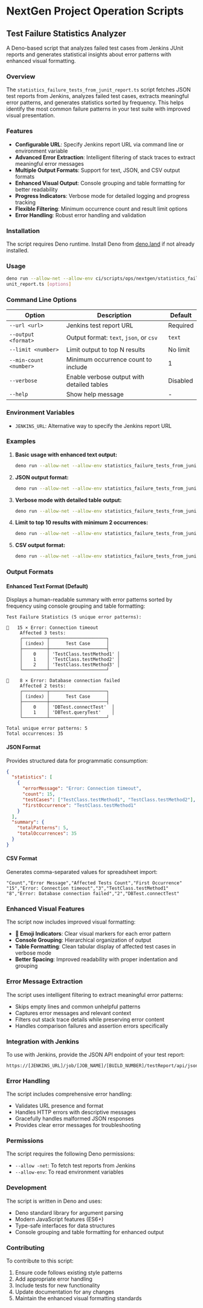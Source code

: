 # NextGen Project Operation Scripts

## Test Failure Statistics Analyzer

A Deno-based script that analyzes failed test cases from Jenkins JUnit reports and generates statistical insights about error patterns with enhanced visual formatting.

### Overview

The `statistics_failure_tests_from_junit_report.ts` script fetches JSON test reports from Jenkins, analyzes failed test cases, extracts meaningful error patterns, and generates statistics sorted by frequency. This helps identify the most common failure patterns in your test suite with improved visual presentation.

### Features

- **Configurable URL**: Specify Jenkins report URL via command line or environment variable
- **Advanced Error Extraction**: Intelligent filtering of stack traces to extract meaningful error messages
- **Multiple Output Formats**: Support for text, JSON, and CSV output formats
- **Enhanced Visual Output**: Console grouping and table formatting for better readability
- **Progress Indicators**: Verbose mode for detailed logging and progress tracking
- **Flexible Filtering**: Minimum occurrence count and result limit options
- **Error Handling**: Robust error handling and validation

### Installation

The script requires Deno runtime. Install Deno from [deno.land](https://deno.land/) if not already installed.

### Usage

```bash
deno run --allow-net --allow-env ci/scripts/ops/nextgen/statistics_failure_tests_from_j
unit_report.ts [options]
```

### Command Line Options

| Option | Description | Default |
|--------|-------------|---------|
| `--url <url>` | Jenkins test report URL | Required |
| `--output <format>` | Output format: `text`, `json`, or `csv` | `text` |
| `--limit <number>` | Limit output to top N results | No limit |
| `--min-count <number>` | Minimum occurrence count to include | 1 |
| `--verbose` | Enable verbose output with detailed tables | Disabled |
| `--help` | Show help message | - |

### Environment Variables

- `JENKINS_URL`: Alternative way to specify the Jenkins report URL

### Examples

1. **Basic usage with enhanced text output:**
   ```bash
   deno run --allow-net --allow-env statistics_failure_tests_from_junit_report.ts --url "https://jenkins.example.com/job/test-job/lastBuild/testReport/api/json"
   ```

2. **JSON output format:**
   ```bash
   deno run --allow-net --allow-env statistics_failure_tests_from_junit_report.ts --url "https://jenkins.example.com/report" --output json
   ```

3. **Verbose mode with detailed table output:**
   ```bash
   deno run --allow-net --allow-env statistics_failure_tests_from_junit_report.ts --url "https://jenkins.example.com/report" --verbose
   ```

4. **Limit to top 10 results with minimum 2 occurrences:**
   ```bash
   deno run --allow-net --allow-env statistics_failure_tests_from_junit_report.ts --url "https://jenkins.example.com/report" --limit 10 --min-count 2
   ```

5. **CSV output format:**
   ```bash
   deno run --allow-net --allow-env statistics_failure_tests_from_junit_report.ts --url "https://jenkins.example.com/report" --output csv
   ```

### Output Formats

#### Enhanced Text Format (Default)
Displays a human-readable summary with error patterns sorted by frequency using console grouping and table formatting:

```
Test Failure Statistics (5 unique error patterns):

🚩   15 × Error: Connection timeout
     Affected 3 tests:
     ┌─────────┬─────────────────────┐
     │ (index) │      Test Case      │
     ├─────────┼─────────────────────┤
     │    0    │ 'TestClass.testMethod1' │
     │    1    │ 'TestClass.testMethod2' │
     │    2    │ 'TestClass.testMethod3' │
     └─────────┴─────────────────────┘

🚩    8 × Error: Database connection failed
     Affected 2 tests:
     ┌─────────┬─────────────────────┐
     │ (index) │      Test Case      │
     ├─────────┼─────────────────────┤
     │    0    │ 'DBTest.connectTest'  │
     │    1    │ 'DBTest.queryTest'    │
     └─────────┴─────────────────────┘

Total unique error patterns: 5
Total occurrences: 35
```

#### JSON Format
Provides structured data for programmatic consumption:
```json
{
  "statistics": [
    {
      "errorMessage": "Error: Connection timeout",
      "count": 15,
      "testCases": ["TestClass.testMethod1", "TestClass.testMethod2"],
      "firstOccurrence": "TestClass.testMethod1"
    }
  ],
  "summary": {
    "totalPatterns": 5,
    "totalOccurrences": 35
  }
}
```

#### CSV Format
Generates comma-separated values for spreadsheet import:
```csv
"Count","Error Message","Affected Tests Count","First Occurrence"
"15","Error: Connection timeout","3","TestClass.testMethod1"
"8","Error: Database connection failed","2","DBTest.connectTest"
```

### Enhanced Visual Features

The script now includes improved visual formatting:

- **🚩 Emoji Indicators**: Clear visual markers for each error pattern
- **Console Grouping**: Hierarchical organization of output
- **Table Formatting**: Clean tabular display of affected test cases in verbose mode
- **Better Spacing**: Improved readability with proper indentation and grouping

### Error Message Extraction

The script uses intelligent filtering to extract meaningful error patterns:
- Skips empty lines and common unhelpful patterns
- Captures error messages and relevant context
- Filters out stack trace details while preserving error content
- Handles comparison failures and assertion errors specifically

### Integration with Jenkins

To use with Jenkins, provide the JSON API endpoint of your test report:
```
https://[JENKINS_URL]/job/[JOB_NAME]/[BUILD_NUMBER]/testReport/api/json
```

### Error Handling

The script includes comprehensive error handling:
- Validates URL presence and format
- Handles HTTP errors with descriptive messages
- Gracefully handles malformed JSON responses
- Provides clear error messages for troubleshooting

### Permissions

The script requires the following Deno permissions:
- `--allow
-net`: To fetch
 test reports from Jenkins
- `--allow-env`: To read environment variables

### Development

The script is written in Deno and uses:
- Deno standard library for argument parsing
- Modern JavaScript features (ES6+)
- Type-safe interfaces for data structures
- Console grouping and table formatting for enhanced output

### Contributing

To contribute to this script:
1. Ensure code follows existing style patterns
2. Add appropriate error handling
3. Include tests for new functionality
4. Update documentation for any changes
5. Maintain the enhanced visual formatting standards
